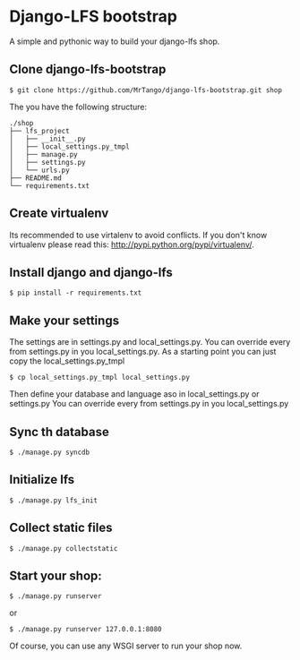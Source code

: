 Django-LFS bootstrap
====================

A simple and pythonic way to build your django-lfs shop.

Clone django-lfs-bootstrap
--------------------------

	$ git clone https://github.com/MrTango/django-lfs-bootstrap.git shop

The you have the following structure:

	./shop
	├── lfs_project
	│   ├── __init__.py
	│   ├── local_settings.py_tmpl
	│   ├── manage.py
	│   ├── settings.py
	│   └── urls.py
	├── README.md
	└── requirements.txt


Create virtualenv
-----------------

Its recommended to use virtalenv to avoid conflicts. If you don't know virtualenv please read this: http://pypi.python.org/pypi/virtualenv/.

Install django and django-lfs
-----------------------------

	$ pip install -r requirements.txt

Make your settings
------------------

The settings are in settings.py and local_settings.py. You can override every from settings.py in you local_settings.py.
As a starting point you can just copy the local_settings.py_tmpl

	$ cp local_settings.py_tmpl local_settings.py

Then define your database and language aso in local_settings.py or settings.py
You can override every from settings.py in you local_settings.py

Sync th database
----------------

	$ ./manage.py syncdb

Initialize lfs
--------------

	$ ./manage.py lfs_init

Collect static files
--------------------

	$ ./manage.py collectstatic

Start your shop:
----------------

	$ ./manage.py runserver 

or

	$ ./manage.py runserver 127.0.0.1:8080


Of course, you can use any WSGI server to run your shop now. 

